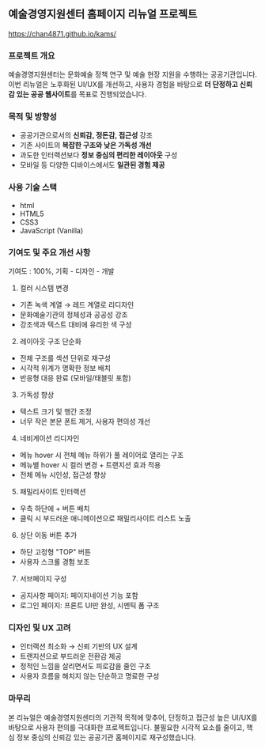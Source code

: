## 예술경영지원센터 홈페이지 리뉴얼 프로젝트
https://chan4871.github.io/kams/
### 프로젝트 개요
예술경영지원센터는 문화예술 정책 연구 및 예술 현장 지원을 수행하는 공공기관입니다.  
이번 리뉴얼은 노후화된 UI/UX를 개선하고, 사용자 경험을 바탕으로 **더 단정하고 신뢰감 있는 공공 웹사이트**를 목표로 진행되었습니다.

### 목적 및 방향성

- 공공기관으로서의 **신뢰감, 정돈감, 접근성** 강조
- 기존 사이트의 **복잡한 구조와 낮은 가독성 개선**
- 과도한 인터랙션보다 **정보 중심의 편리한 레이아웃** 구성
- 모바일 등 다양한 디바이스에서도 **일관된 경험 제공**


### 사용 기술 스택
- html
- HTML5
- CSS3
- JavaScript (Vanilla)


### 기여도 및 주요 개선 사항
기여도 : 100%, 기획 - 디자인 - 개발
 1. 컬러 시스템 변경
* 기존 녹색 계열 → 레드 계열로 리디자인
* 문화예술기관의 정체성과 공공성 강조
* 강조색과 텍스트 대비에 유리한 색 구성
 2. 레이아웃 구조 단순화
* 전체 구조를 섹션 단위로 재구성
* 시각적 위계가 명확한 정보 배치
* 반응형 대응 완료 (모바일/태블릿 포함)
 3. 가독성 향상
* 텍스트 크기 및 행간 조정
* 너무 작은 본문 폰트 제거, 사용자 편의성 개선
 4. 네비게이션 리디자인
* 메뉴 hover 시 전체 메뉴 하위가 풀 레이어로 열리는 구조
* 메뉴별 hover 시 컬러 변경 + 트랜지션 효과 적용
* 전체 메뉴 시인성, 접근성 향상
 5. 패밀리사이트 인터랙션
* 우측 하단에 + 버튼 배치
* 클릭 시 부드러운 애니메이션으로 패밀리사이트 리스트 노출
 6. 상단 이동 버튼 추가
* 하단 고정형 "TOP" 버튼
* 사용자 스크롤 경험 보조
 7. 서브페이지 구성
* 공지사항 페이지: 페이지네이션 기능 포함
* 로그인 페이지: 프론트 UI만 완성, 시멘틱 폼 구조

### 디자인 및 UX 고려
* 인터랙션 최소화 → 신뢰 기반의 UX 설계
* 트랜지션으로 부드러운 전환감 제공
* 정적인 느낌을 살리면서도 피로감을 줄인 구조
* 사용자 흐름을 해치지 않는 단순하고 명료한 구성


### 마무리
본 리뉴얼은 예술경영지원센터의 기관적 목적에 맞추어, 단정하고 접근성 높은 UI/UX를 바탕으로 사용자 편의를 극대화한 프로젝트입니다. 불필요한 시각적 요소를 줄이고, 핵심 정보 중심의 신뢰감 있는 공공기관 홈페이지로 재구성했습니다.
